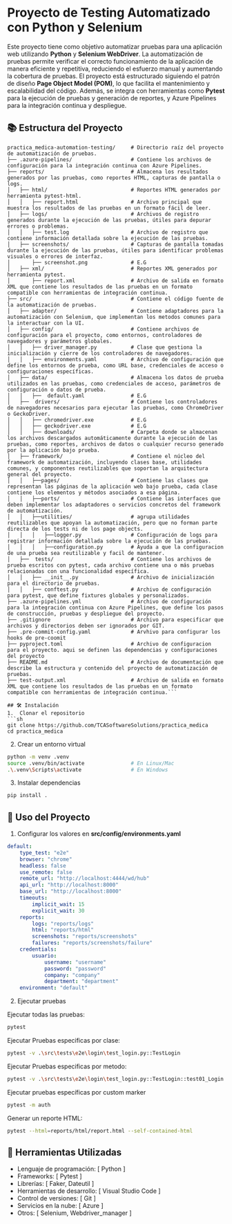 
# Proyecto de Testing Automatizado con Python y Selenium
Este proyecto tiene como objetivo automatizar pruebas para una aplicación web utilizando **Python** y **Selenium WebDriver**. La automatización de pruebas permite verificar el correcto funcionamiento de la aplicación de manera eficiente y repetitiva, reduciendo el esfuerzo manual y aumentando la cobertura de pruebas. El proyecto está estructurado siguiendo el patrón de diseño **Page Object Model (POM)**, lo que facilita el mantenimiento y escalabilidad del código. Además, se integra con herramientas como **Pytest** para la ejecución de pruebas y generación de reportes, y Azure Pipelines para la integración continua y despliegue.

## 📚 Estructura del Proyecto

```plaintext
practica_medica-automation-testing/     # Directorio raíz del proyecto de automatización de pruebas.
├── .azure-pipelines/                   # Contiene los archivos de configuración para la integración continua con Azure Pipelines.
├── reports/                            # Almacena los resultados generados por las pruebas, como reportes HTML, capturas de pantalla o logs.
│   ├── html/                           # Reportes HTML generados por herramienta pytest-html.
│   │   ├── report.html                 # Archivo principal que muestra los resultados de las pruebas en un formato fácil de leer.
│   ├── logs/                           # Archivos de registro generados durante la ejecución de las pruebas, útiles para depurar errores o problemas.
│   │   ├── test.log                    # Archivo de registro que contiene información detallada sobre la ejecución de las pruebas.
│   ├── screenshots/                    # Capturas de pantalla tomadas durante la ejecución de las pruebas, útiles para identificar problemas visuales o errores de interfaz.
│       ├── screenshot.png              # E.G
│   ├── xml/                            # Reportes XML generados por herramienta pytest.
│       ├── report.xml                  # Archivo de salida en formato XML que contiene los resultados de las pruebas en un formato compatible con herramientas de integración continua.
├── src/                                # Contiene el código fuente de la automatización de pruebas.
│   ├── adapter/                        # Contiene adaptadores para la automatización con Selenium, que implementan los metodos comunes para la interactuar con la UI.
│   ├── config/                         # Contiene archivos de configuración para el proyecto, como entornos, controladores de navegadores y parámetros globales.
│   │   ├── driver_manager.py           # Clase que gestiona la inicialización y cierre de los controladores de navegadores.
│   │   ├── environments.yaml           # Archivo de configuración que define los entornos de prueba, como URL base, credenciales de acceso o configuraciones específicas.
│   ├── data/                           # Almacena los datos de prueba utilizados en las pruebas, como credenciales de acceso, parámetros de configuración o datos de prueba.
│   │   ├──  default.yaml               # E.G
│   ├──  drivers/                       # Contiene los controladores de navegadores necesarios para ejecutar las pruebas, como ChromeDriver o GeckoDriver.
│   │   ├── chromedriver.exe            # E.G
│   │   ├── geckodriver.exe             # E.G
│   │   ├── downloads/                  # Carpeta donde se almacenan los archivos descargados automáticamente durante la ejecución de las pruebas, como reportes, archivos de datos o cualquier recurso generado por la aplicación bajo prueba.
│   ├── framework/                      # Contiene el núcleo del framework de automatización, incluyendo clases base, utilidades comunes, y componentes reutilizables que soportan la arquitectura general del proyecto.
│   │   ├──pages/                       # Contiene las clases que representan las páginas de la aplicación web bajo prueba, cada clase contiene los elementos y métodos asociados a esa página.
│   │   ├──ports/                       # Contiene las interfaces que deben implementar los adaptadores o servicios concretos del framework de automatización.
│   │   ├──utilities/                   # agrupa utilidades reutilizables que apoyan la automatización, pero que no forman parte directa de los tests ni de los page objects.
│   │   │   ├──logger.py                # Configuración de logs para registrar información detallada sobre la ejecución de las pruebas.
│   │   │   ├──configuration.py         # Ayuda a que la configuracion de una prueba sea reutilizable y facil de mantener.
│   ├──  tests/                         # Contiene los archivos de prueba escritos con pytest, cada archivo contiene una o más pruebas relacionadas con una funcionalidad específica.
│   │   ├── __init__.py                 # Archivo de inicialización para el directorio de pruebas.
│   │   ├── conftest.py                 # Archivo de configuración para pytest, que define fixtures globales y personalizados.
├── .azure-pipelines.yml                # Archivo de configuración para la integración continua con Azure Pipelines, que define los pasos de construcción, pruebas y despliegue del proyecto.
├── .gitignore                          # Archivo para especificar que archivos y directorios deben ser ignorados por GIT.
├── .pre-commit-config.yaml             # Arvhivo para configurar los hooks de pre-coomit
├── pyproject.toml                      # Archivo de configuracion para el proyecto. aqui se definen las dependencias y configuraciones del proyecto
├── README.md                           # Archivo de documentación que describe la estructura y contenido del proyecto de automatización de pruebas.
├── test-output.xml                     # Archivo de salida en formato XML que contiene los resultados de las pruebas en un formato compatible con herramientas de integración continua.```

## 🛠️ Instalación
1.  Clonar el repositorio
```sh
git clone https://github.com/TCASoftwareSolutions/practica_medica
cd practica_medica
```

2. Crear un entorno virtual
```sh
python -m venv .venv
source .venv/bin/activate               # En Linux/Mac
.\.venv\Scripts\activate                # En Windows
 ```

3. Instalar dependencias
```sh
pip install .
```

## 🚀 Uso del Proyecto
1. Configurar los valores en **src/config/environments.yaml**
```yaml
default:
    type_test: "e2e"
    browser: "chrome"
    headless: false
    use_remote: false
    remote_url: "http://localhost:4444/wd/hub"
    api_url: "http://localhost:8000"
    base_url: "http://localhost:8000"
    timeouts:
        implicit_wait: 15
        explicit_wait: 30
    reports:
        logs: "reports/logs"
        html: "reports/html"
        screenshots: "reports/screenshots"
        failures: "reports/screenshots/failure"
    credentials:
        usuario:
            username: "username"
            password: "password"
            company: "company"
            department: "department"
    environment: "default"
```

2. Ejecutar pruebas

Ejecutar todas las pruebas:
```sh
pytest
```

Ejecutar Pruebas especificas por clase:
```sh
pytest -v .\src\tests\e2e\login\test_login.py::TestLogin
```

Ejecutar Pruebas especificas por metodo:
```sh
pytest -v .\src\tests\e2e\login\test_login.py::TestLogin::test01_Login
```

Ejecutar pruebas específicas por custom marker
```sh
pytest -m auth
```

Generar un reporte HTML:
```sh
pytest --html=reports/html/report.html --self-contained-html
```

## 🧰 Herramientas Utilizadas
 - Lenguaje de programación: [ Python ]
 - Frameworks: [ Pytest ]
 - Librerías: [ Faker, Dateutil ]
 - Herramientas de desarrollo: [ Visual Studio Code ]
 - Control de versiones: [ Git ]
 - Servicios en la nube: [ Azure ]
 - Otros: [ Selenium, Webdriver_manager ]
